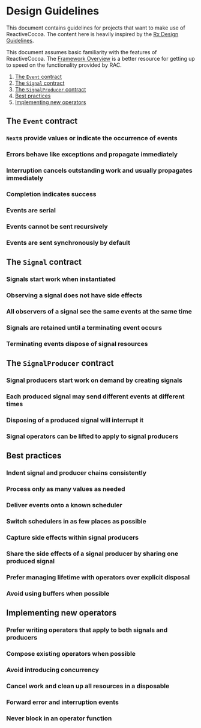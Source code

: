 # Design Guidelines

This document contains guidelines for projects that want to make use of
ReactiveCocoa. The content here is heavily inspired by the [Rx Design
Guidelines](http://blogs.msdn.com/b/rxteam/archive/2010/10/28/rx-design-guidelines.aspx).

This document assumes basic familiarity
with the features of ReactiveCocoa. The [Framework Overview][] is a better
resource for getting up to speed on the functionality provided by RAC.

1. [The `Event` contract](#the-event-contract)
1. [The `Signal` contract](#the-signal-contract)
1. [The `SignalProducer` contract](#the-signalproducer-contract)
1. [Best practices](#best-practices)
1. [Implementing new operators](#implementing-new-operators)

## The `Event` contract


### `Next`s provide values or indicate the occurrence of events
### Errors behave like exceptions and propagate immediately
### Interruption cancels outstanding work and usually propagates immediately
### Completion indicates success
### Events are serial
### Events cannot be sent recursively
### Events are sent synchronously by default

## The `Signal` contract

### Signals start work when instantiated
### Observing a signal does not have side effects
### All observers of a signal see the same events at the same time
### Signals are retained until a terminating event occurs
### Terminating events dispose of signal resources

## The `SignalProducer` contract

### Signal producers start work on demand by creating signals
### Each produced signal may send different events at different times
### Disposing of a produced signal will interrupt it
### Signal operators can be lifted to apply to signal producers

## Best practices

### Indent signal and producer chains consistently
### Process only as many values as needed
### Deliver events onto a known scheduler
### Switch schedulers in as few places as possible
### Capture side effects within signal producers
### Share the side effects of a signal producer by sharing one produced signal
### Prefer managing lifetime with operators over explicit disposal
### Avoid using buffers when possible

## Implementing new operators

### Prefer writing operators that apply to both signals and producers
### Compose existing operators when possible
### Avoid introducing concurrency
### Cancel work and clean up all resources in a disposable
### Forward error and interruption events
### Never block in an operator function

[Framework Overview]: FrameworkOverview.md

